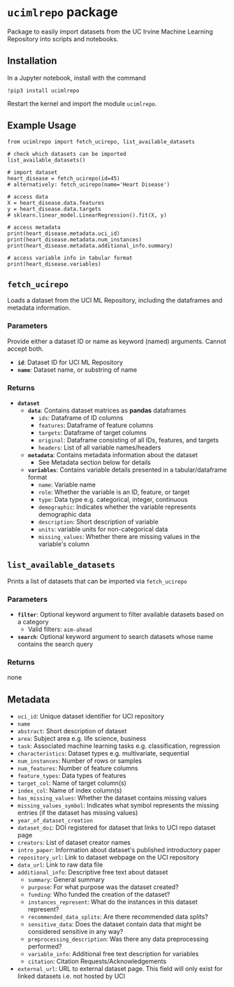 # `ucimlrepo` package
Package to easily import datasets from the UC Irvine Machine Learning Repository into scripts and notebooks. 

## Installation
In a Jupyter notebook, install with the command 

    !pip3 install ucimlrepo
    
Restart the kernel and import the module `ucimlrepo`.

## Example Usage

    from ucimlrepo import fetch_ucirepo, list_available_datasets
	
	# check which datasets can be imported
	list_available_datasets()
    
    # import dataset
    heart_disease = fetch_ucirepo(id=45)
    # alternatively: fetch_ucirepo(name='Heart Disease')
    
    # access data
    X = heart_disease.data.features
    y = heart_disease.data.targets
    # sklearn.linear_model.LinearRegression().fit(X, y)
    
    # access metadata
    print(heart_disease.metadata.uci_id)
    print(heart_disease.metadata.num_instances)
    print(heart_disease.metadata.additional_info.summary)
    
    # access variable info in tabular format
    print(heart_disease.variables)



## `fetch_ucirepo`
Loads a dataset from the UCI ML Repository, including the dataframes and metadata information.

### Parameters
Provide either a dataset ID or name as keyword (named) arguments. Cannot accept both.
- **`id`**: Dataset ID for UCI ML Repository
- **`name`**: Dataset name, or substring of name

### Returns
- **`dataset`**
	- **`data`**: Contains dataset matrices as **pandas** dataframes
		- `ids`: Dataframe of ID columns
		- `features`: Dataframe of feature columns
		- `targets`: Dataframe of target columns
		- `original`: Dataframe consisting of all IDs, features, and targets
		- `headers`: List of all variable names/headers
	- **`metadata`**: Contains metadata information about the dataset
		- See Metadata section below for details
	- **`variables`**: Contains variable details presented in a tabular/dataframe format
		- `name`: Variable name
		- `role`: Whether the variable is an ID, feature, or target
		- `type`: Data type e.g. categorical, integer, continuous
		- `demographic`: Indicates whether the variable represents demographic data
		- `description`: Short description of variable
		- `units`: variable units for non-categorical data
		- `missing_values`: Whether there are missing values in the variable's column
   

## `list_available_datasets`
Prints a list of datasets that can be imported via `fetch_ucirepo`
### Parameters
- **`filter`**: Optional keyword argument to filter available datasets based on a category
	- Valid filters: `aim-ahead`
- **`search`**: Optional keyword argument to search datasets whose name contains the search query
### Returns
none


## Metadata 
- `uci_id`: Unique dataset identifier for UCI repository 
- `name`
- `abstract`: Short description of dataset
- `area`: Subject area e.g. life science, business
- `task`: Associated machine learning tasks e.g. classification, regression
- `characteristics`: Dataset types e.g. multivariate, sequential
- `num_instances`: Number of rows or samples
- `num_features`: Number of feature columns
- `feature_types`: Data types of features
- `target_col`: Name of target column(s)
- `index_col`: Name of index column(s)
- `has_missing_values`: Whether the dataset contains missing values
- `missing_values_symbol`: Indicates what symbol represents the missing entries (if the dataset has missing values)
- `year_of_dataset_creation`
- `dataset_doi`: DOI registered for dataset that links to UCI repo dataset page
- `creators`: List of dataset creator names
- `intro_paper`: Information about dataset's published introductory paper
- `repository_url`: Link to dataset webpage on the UCI repository
- `data_url`: Link to raw data file
- `additional_info`: Descriptive free text about dataset
	- `summary`: General summary 
	- `purpose`: For what purpose was the dataset created?
	- `funding`: Who funded the creation of the dataset?
	- `instances_represent`: What do the instances in this dataset represent?
	- `recommended_data_splits`: Are there recommended data splits?
	- `sensitive_data`: Does the dataset contain data that might be considered sensitive in any way?
	- `preprocessing_description`: Was there any data preprocessing performed?
	- `variable_info`: Additional free text description for variables
	- `citation`: Citation Requests/Acknowledgements
 - `external_url`: URL to external dataset page. This field will only exist for linked datasets i.e. not hosted by UCI
